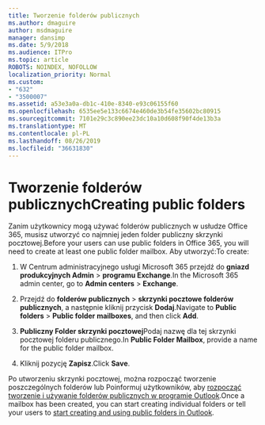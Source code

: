 ```yaml
---
title: Tworzenie folderów publicznych
ms.author: dmaguire
author: msdmaguire
manager: dansimp
ms.date: 5/9/2018
ms.audience: ITPro
ms.topic: article
ROBOTS: NOINDEX, NOFOLLOW
localization_priority: Normal
ms.custom:
- "632"
- "3500007"
ms.assetid: a53e3a0a-db1c-410e-8340-e93c06155f60
ms.openlocfilehash: 6535ee5e133c6674e460de3b54fe35602bc80915
ms.sourcegitcommit: 7101e29c3c890ee23dc10a10d608f90f4de13b3a
ms.translationtype: MT
ms.contentlocale: pl-PL
ms.lasthandoff: 08/26/2019
ms.locfileid: "36631830"
---
```

# <a name="creating-public-folders"></a><span data-ttu-id="8dbfb-102">Tworzenie folderów publicznych</span><span class="sxs-lookup"><span data-stu-id="8dbfb-102">Creating public folders</span></span>

<span data-ttu-id="8dbfb-103">Zanim użytkownicy mogą używać folderów publicznych w usłudze Office 365, musisz utworzyć co najmniej jeden folder publiczny skrzynki pocztowej.</span><span class="sxs-lookup"><span data-stu-id="8dbfb-103">Before your users can use public folders in Office 365, you will need to create at least one public folder mailbox.</span></span> <span data-ttu-id="8dbfb-104">Aby utworzyć:</span><span class="sxs-lookup"><span data-stu-id="8dbfb-104">To create:</span></span>
  
1. <span data-ttu-id="8dbfb-105">W Centrum administracyjnego usługi Microsoft 365 przejdź do **gniazd produkcyjnych Admin** \> **programu Exchange**.</span><span class="sxs-lookup"><span data-stu-id="8dbfb-105">In the Microsoft 365 admin center, go to **Admin centers** \> **Exchange**.</span></span>

2. <span data-ttu-id="8dbfb-106">Przejdź do **folderów publicznych** \> **skrzynki pocztowe folderów publicznych**, a następnie kliknij przycisk **Dodaj**.</span><span class="sxs-lookup"><span data-stu-id="8dbfb-106">Navigate to **Public folders** \> **Public folder mailboxes**, and then click **Add**.</span></span>

3. <span data-ttu-id="8dbfb-107">**Publiczny Folder skrzynki pocztowej**Podaj nazwę dla tej skrzynki pocztowej folderu publicznego.</span><span class="sxs-lookup"><span data-stu-id="8dbfb-107">In **Public Folder Mailbox**, provide a name for the public folder mailbox.</span></span>

4. <span data-ttu-id="8dbfb-108">Kliknij pozycję **Zapisz**.</span><span class="sxs-lookup"><span data-stu-id="8dbfb-108">Click **Save**.</span></span>

<span data-ttu-id="8dbfb-109">Po utworzeniu skrzynki pocztowej, można rozpocząć tworzenie poszczególnych folderów lub Poinformuj użytkowników, aby [rozpocząć tworzenie i używanie folderów publicznych w programie Outlook](https://support.office.com/article/Create-and-share-a-public-folder-in-Outlook-a2835011-d524-4a5c-a207-05c159bb2a97).</span><span class="sxs-lookup"><span data-stu-id="8dbfb-109">Once a mailbox has been created, you can start creating individual folders or tell your users to [start creating and using public folders in Outlook](https://support.office.com/article/Create-and-share-a-public-folder-in-Outlook-a2835011-d524-4a5c-a207-05c159bb2a97).</span></span>
  
